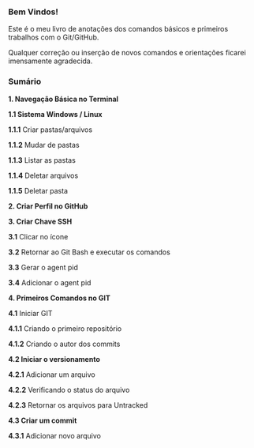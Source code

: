 ### Bem Vindos!

Este é o meu livro de anotações dos comandos básicos e primeiros trabalhos com o Git/GitHub.

Qualquer correção ou inserção de novos comandos e orientações ficarei imensamente agradecida.

### **Sumário**

**1. Navegação Básica no Terminal**

**1.1 Sistema Windows / Linux**

**1.1.1** Criar pastas/arquivos

**1.1.2** Mudar de pastas

**1.1.3** Listar as pastas

**1.1.4** Deletar arquivos

**1.1.5** Deletar pasta

**2. Criar Perfil no GitHub**

**3. Criar Chave SSH**

**3.1** Clicar no ícone 

**3.2** Retornar ao Git Bash e executar os comandos 

**3.3** Gerar o agent pid

**3.4** Adicionar o agent pid

**4. Primeiros Comandos no GIT**

**4.1** Iniciar GIT

**4.1.1** Criando o primeiro repositório

**4.1.2** Criando o autor dos commits

**4.2 Iniciar o versionamento**

**4.2.1** Adicionar um arquivo

**4.2.2** Verificando o status do arquivo

**4.2.3** Retornar os arquivos para Untracked

**4.3 Criar um commit**

**4.3.1** Adicionar novo arquivo











